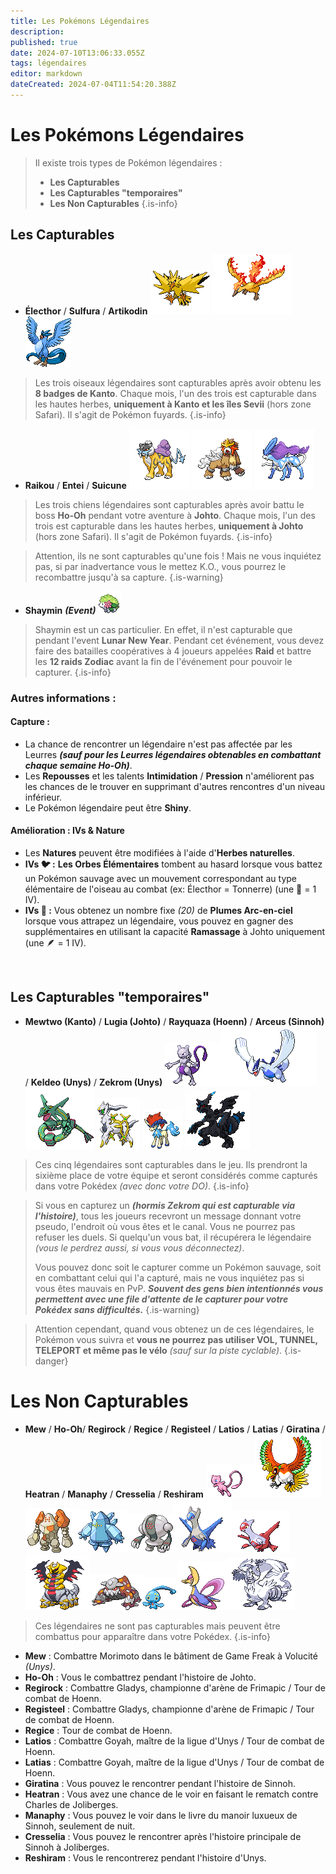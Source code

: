 ```yaml
---
title: Les Pokémons Légendaires
description: 
published: true
date: 2024-07-10T13:06:33.055Z
tags: légendaires
editor: markdown
dateCreated: 2024-07-04T11:54:20.388Z
---
```


# Les Pokémons Légendaires

> Il existe trois types de Pokémon légendaires :
>  * **Les Capturables**
>  * **Les Capturables "temporaires"**
>  * **Les Non Capturables**
{.is-info}

## Les Capturables
* **Électhor** / **Sulfura** / **Artikodin**
![electhor.png](/images/tutoriels/electhor.png) ![sulfura.png](/images/tutoriels/sulfura.png) ![artikodin.png](/images/tutoriels/artikodin.png)

> Les trois oiseaux légendaires sont capturables après avoir obtenu les **8 badges de Kanto**. Chaque mois, l'un des trois est capturable dans les hautes herbes, **uniquement à Kanto et les îles Sevii** (hors zone Safari). Il s'agit de Pokémon fuyards.
{.is-info}

* **Raikou** / **Entei** / **Suicune**
![raikou.png](/images/tutoriels/raikou.png) ![entei.png](/images/tutoriels/entei.png) ![suicune.png](/images/tutoriels/suicune.png)

> Les trois chiens légendaires sont capturables après avoir battu le boss **Ho-Oh** pendant votre aventure à **Johto**. Chaque mois, l'un des trois est capturable dans les hautes herbes, **uniquement à Johto** (hors zone Safari). Il s'agit de Pokémon fuyards.
{.is-info}

> Attention, ils ne sont capturables qu'une fois ! Mais ne vous inquiétez pas, si par inadvertance vous le mettez K.O., vous pourrez le recombattre jusqu'à sa capture.
{.is-warning}

* **Shaymin** ***(Event)***
![shaymin.gif](/images/tutoriels/shaymin.gif)

> Shaymin est un cas particulier. En effet, il n'est capturable que pendant l'event **Lunar New Year**. Pendant cet événement, vous devez faire des batailles coopératives à 4 joueurs appelées **Raid** et battre les **12 raids Zodiac** avant la fin de l'événement pour pouvoir le capturer.
{.is-info}

### Autres informations :

#### Capture :
* La chance de rencontrer un légendaire n'est pas affectée par les Leurres ***(sauf pour les Leurres légendaires obtenables en combattant chaque semaine Ho-Oh)***.
* Les **Repousses** et les talents **Intimidation** / **Pression** n'améliorent pas les chances de le trouver en supprimant d'autres rencontres d'un niveau inférieur.
* Le Pokémon légendaire peut être **Shiny**.

#### Amélioration : IVs & Nature
* Les **Natures** peuvent être modifiées à l'aide d'**Herbes naturelles**.
* **IVs 🐦 :** **Les Orbes Élémentaires** tombent au hasard lorsque vous battez un Pokémon sauvage avec un mouvement correspondant au type élémentaire de l'oiseau au combat (ex: Électhor = Tonnerre) (une 🔵 = 1 IV).
* **IVs 🐶 :** Vous obtenez un nombre fixe *(20)* de **Plumes Arc-en-ciel** lorsque vous attrapez un légendaire, vous pouvez en gagner des supplémentaires en utilisant la capacité **Ramassage** à Johto uniquement (une 🪶 = 1 IV).

&nbsp;

## Les Capturables "temporaires"
* **Mewtwo (Kanto)** / **Lugia (Johto)** / **Rayquaza (Hoenn)** / **Arceus (Sinnoh)** / **Keldeo (Unys)** / **Zekrom (Unys)**
![mewtwo.gif](/images/tutoriels/mewtwo.gif)![lugia.gif](/images/tutoriels/lugia.gif)![rayquaza.gif](/images/tutoriels/rayquaza.gif) ![arceus.gif](/images/tutoriels/arceus.gif) ![keldeo.gif](/images/tutoriels/keldeo.gif) ![zekrom.gif](/images/tutoriels/zekrom.gif)

> Ces cinq légendaires sont capturables dans le jeu. Ils prendront la sixième place de votre équipe et seront considérés comme capturés dans votre Pokédex *(avec donc votre DO)*.
{.is-info}

> Si vous en capturez un ***(hormis Zekrom qui est capturable via l'histoire)***, tous les joueurs recevront un message donnant votre pseudo, l'endroit où vous êtes et le canal. Vous ne pourrez pas refuser les duels. Si quelqu'un vous bat, il récupérera le légendaire *(vous le perdrez aussi, si vous vous déconnectez)*.
> 
> Vous pouvez donc soit le capturer comme un Pokémon sauvage, soit en combattant celui qui l'a capturé, mais ne vous inquiétez pas si vous êtes mauvais en PvP. ***Souvent des gens bien intentionnés vous permettent avec une file d'attente de le capturer pour votre Pokédex sans difficultés.***
{.is-warning}

> Attention cependant, quand vous obtenez un de ces légendaires, le Pokémon vous suivra et **vous ne pourrez pas utiliser VOL, TUNNEL, TELEPORT et même pas le vélo** *(sauf sur la piste cyclable)*.
{.is-danger}

# Les Non Capturables
* **Mew** / **Ho-Oh**/ **Regirock** / **Regice** / **Registeel** / **Latios** / **Latias** / **Giratina** / **Heatran** / **Manaphy** / **Cresselia** / **Reshiram**
![mew.gif](/images/tutoriels/mew.gif)![ho-oh.gif](/images/tutoriels/ho-oh.gif)![regirock.gif](/images/tutoriels/regirock.gif)![regice.gif](/images/tutoriels/regice.gif)![registeel.gif](/images/tutoriels/registeel.gif)![latios.gif](/images/tutoriels/latios.gif)![latias.gif](/images/tutoriels/latias.gif)
![giratina.gif](/images/tutoriels/giratina.gif)![heatran.gif](/images/tutoriels/heatran.gif)![manaphy.gif](/images/tutoriels/manaphy.gif)![cresselia.gif](/images/tutoriels/cresselia.gif)![reshiram.gif](/images/tutoriels/reshiram.gif)

> Ces légendaires ne sont pas capturables mais peuvent être combattus pour apparaître dans votre Pokédex.
{.is-info}

* **Mew** : Combattre Morimoto dans le bâtiment de Game Freak à Volucité *(Unys)*.
* **Ho-Oh** : Vous le combattrez pendant l'histoire de Johto.
* **Regirock** : Combattre Gladys, championne d'arène de Frimapic / Tour de combat de Hoenn.
* **Registeel** : Combattre Gladys, championne d'arène de Frimapic / Tour de combat de Hoenn.
* **Regice** : Tour de combat de Hoenn.
* **Latios** : Combattre Goyah, maître de la ligue d'Unys / Tour de combat de Hoenn.
* **Latias** : Combattre Goyah, maître de la ligue d'Unys / Tour de combat de Hoenn.
* **Giratina** : Vous pouvez le rencontrer pendant l'histoire de Sinnoh.
* **Heatran** : Vous avez une chance de le voir en faisant le rematch contre Charles de Joliberges.
* **Manaphy** : Vous pouvez le voir dans le livre du manoir luxueux de Sinnoh, seulement de nuit.
* **Cresselia** : Vous pouvez le rencontrer après l'histoire principale de Sinnoh à Joliberges.
* **Reshiram** : Vous le rencontrerez pendant l'histoire d'Unys.

